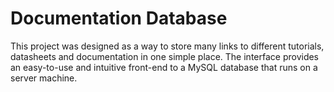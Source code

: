 # Documentation Database

This project was designed as a way to store many links to different tutorials, datasheets and documentation in one simple place.
The interface provides an easy-to-use and intuitive front-end to a MySQL database that runs on a server machine.
